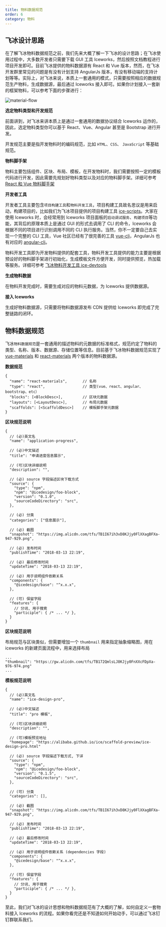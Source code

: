 ```yaml
---
title: 物料数据规范
order: 6
category: 物料
---
```


## 飞冰设计思路

在了解飞冰物料数据规范之前，我们先来大概了解一下飞冰的设计思路；在飞冰使用过程中，大多数开发者只需要下载 GUI 工具 Iceworks，然后按照文档教程进行项目开发即可。目前飞冰提供的物料数据源有 React 和 Vue 版本，然而，在飞冰开发群里常见的问题是有没有计划支持 AngularJs 版本，有没有移动端的支持计划等等。实际上，对飞冰来说，本质上一套通用的模式，只需要按照相应的数据规范生产物料，生成数据源，最后通过 Iceworks 接入即可。如果你计划接入一套新的框架物料，可以参考下面的步骤进行：

![material-flow](https://img.alicdn.com/tfs/TB1KgToqN9YBuNjy0FfXXXIsVXa-2014-1326.png)

**选定物料类型和开发规范**

前面讲到，对飞冰来讲本质上是通过一套通用的数据协议结合 Iceworks 运作的，因此，选定物料类型你可以基于 React、Vue、Angular 甚至是 Bootstrap 进行开发。

开发规范主要是指开发物料时的编码规范，比如 `HTML`、`CSS`、 `JavaScript` 等基础规范。

**物料脚手架**

物料主要包括组件、区块、布局、模板，在开发物料时，我们需要按照一定的模板代码进行开发，因此需要先规划好物料类型以及对应的物料脚手架。详细可参考 [React 和 Vue 物料脚手架](https://github.com/alibaba/ice/tree/master/templates)

**开发者工具**

开发者工具主要包含`项目构建工具`和`物料开发工具`，项目构建工具故名思议是用来启动，构建项目的，比如我们为飞冰项目提供的项目构建工具 [ice-scripts](https://github.com/alibaba/ice/tree/master/tools/ice-scripts)。大家在使用 Iceworks 时，会经常用到 Iceworks 项目面板的`启动调试服务`、`构建项目`等功能，其背后的原理本质上是通过 GUI 的形式去调用了 CLI 的命令，Iceworks 会根据不同的项目进行识别调用不同的 CLI 执行服务。当然，你不一定要自己去实现一个完整的 CLI 工具，Vue 社区已经有了很完善的工具 [vue-cli](https://github.com/vuejs/vue-cli)，AngularJs 也有对应的 [angular-cli](https://github.com/angular/angular-cli)。

物料开发工具即为开发物料提供的配套工具，物料开发工具提供的能力主要是根据预设好的物料脚手架进行初始化，生成模板文件方便开发，同时提供预览，热加载等服务。详细可参考 [飞冰物料开发工具 ice-devtools](https://github.com/alibaba/ice/tree/master/tools/ice-devtools)

**生成物料数据**

在物料开发完成时，需要生成对应的物料元数据，为 Iceworks 提供数据源。

**接入 Iceworks**

生成好物料数据源，只需要将物料数据源发布 CDN 提供给 Iceworks 即完成了完整链路的闭环。

## 物料数据规范

飞冰`物料数据规范`是一套通用的描述物料的元数据的标准格式，规范约定了物料的类型、名称、版本、数据源、存储位置等信息。目前基于飞冰物料数据规范实现了 [vue-materials](https://g.alicdn.com/ice-assets/ice-design/databases/vue-materials.json) 和 [react-materials](https://g.alicdn.com/ice-assets/ice-design/databases/react-materials.json) 两个版本的物料数据源。

**数据规范**

```
{
  "name": "react-materials",       // 名称
  "type": "react",                 // 类型(vue、react、angular、bootstrap、etc）
  "blocks": [<BlockDesc>],         // 区块元数据
  "layouts": [<LayoutDesc>],       // 布局元数据
  "scaffolds": [<ScaffoldDesc>]    // 模板脚手架元数据
}
```

**区块规范说明**

```
{
  // (必)英文名
  "name": "application-progress",

  // (必)中文描述
  "title": "申请进度信息展示",

  // (可)区块详细说明
  "description": "",

  // (必) source 字段描述区块下载方式
  "source": {
    "type": "npm",
    "npm": "@icedesign/foo-block",
    "version": "0.1.0",
    "sourceCodeDirectory": "src",
  },

  // (必) 分类
  "categories": ["信息展示"],

  // (必) 截图
  "snapshot": "https://img.alicdn.com/tfs/TB1I67ih3vD8KJjy0FlXXagBFXa-947-929.png",

  // (必) 发布时间
  "publishTime": "2018-03-13 22:19",

  // (必) 最后修改时间
  "updateTime": "2018-03-13 22:19",

  // (必) 用于说明组件依赖关系
  "components": {
    "@icedesign/base": "^x.x.x",
  },

  // (可) 保留字段
  "features": {
    // 分词, 用于搜索
    "participle": { /* ... */ },
  }
}
```

**区块规范说明**

布局规范与区块类似，但需要增加一个 `thumbnail` 用来指定抽象缩略图，用在 iceworks 的新建页面流程中，用来选择布局

```
...
"thumbnail": "https://gw.alicdn.com/tfs/TB172QmlsLJ8KJjy0FnXXcFDpXa-976-974.png"
...
```

**模板规范说明**

```
{
  // (必)英文名
  "name": "ice-design-pro",

  // (必)中文描述
  "title": "pro 模板",

  // (可)区块详细说明
  "description": "",

  // (可)模板预览地址
  "homepage": "https://alibaba.github.io/ice/scaffold-preview/ice-design-pro.html"

  // (必) source 字段描述下载方式, 下详
  "source": {
    "type": "npm",
    "npm": "@icedesign/foo-block",
    "version": "0.1.5",
    "sourceCodeDirectory": "src",
  },

  // (可) 分类
  "categories": [],

  // (必) 截图
  "snapshot": "https://img.alicdn.com/tfs/TB1I67ih3vD8KJjy0FlXXagBFXa-947-929.png",

  // (必) 发布时间
  "publishTime": "2018-03-13 22:19",

  // (必) 最后修改时间
  "updateTime": "2018-03-13 22:19",

  // (必) 用于说明组件依赖关系 (dependencies 字段)
  "components": {
    "@icedesign/base": "^x.x.x",
  },

  // (可) 保留字段
  "features": {
    // 分词, 用于搜索
    "participle": { /* ... */ },
  }
}
```

至此，我们对飞冰的设计思想和物料数据规范有了大概的了解，如何自定义一套物料接入 Iceworks 的流程。如果你看完还是不知道如何开始动手，可以通过飞冰钉钉群联系我们。
